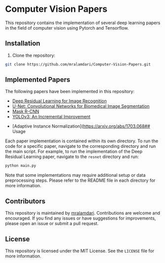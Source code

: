 # Computer Vision Papers

This repository contains the implementation of several deep learning papers in the field of computer vision using Pytorch and Tensorflow.

## Installation

1. Clone the repository:

```bash
git clone https://github.com/mralamdari/Computer-Vision-Papers.git
```


## Implemented Papers

The following papers have been implemented in this repository:

- [Deep Residual Learning for Image Recognition](https://arxiv.org/abs/1512.03385)
- [U-Net: Convolutional Networks for Biomedical Image Segmentation](https://arxiv.org/abs/1505.04597)
- [Mask R-CNN](https://arxiv.org/abs/1703.06870)
- [YOLOv3: An Incremental Improvement](https://arxiv.org/abs/1804.02767)
<!-- - [Generative Adversarial Networks](https://arxiv.org/abs/1406.2661) -->
<!-- - [CycleGAN: Unpaired Image-to-Image Translation using Cycle-Consistent Adversarial Networks](https://arxiv.org/abs/1703.10593) -->
<!-- - [Spatial Transformer Networks](https://arxiv.org/abs/1506.02025) -->
- [Adaptive Instance Normalization](https://arxiv.org/abs/1703.068## Usage

Each paper implementation is contained within its own directory. To run the code for a specific paper, navigate to the corresponding directory and run the main script. For example, to run the implementation of the Deep Residual Learning paper, navigate to the `resnet` directory and run:

```bash
python main.py
```

Note that some implementations may require additional setup or data preprocessing steps. Please refer to the README file in each directory for more information.

## Contributors

This repository is maintained by [mralamdari](https://github.com/mralamdari). Contributions are welcome and encouraged. If you find any issues or have suggestions for improvements, please open an issue or submit a pull request.

## License

This repository is licensed under the MIT License. See the `LICENSE` file for more information.
